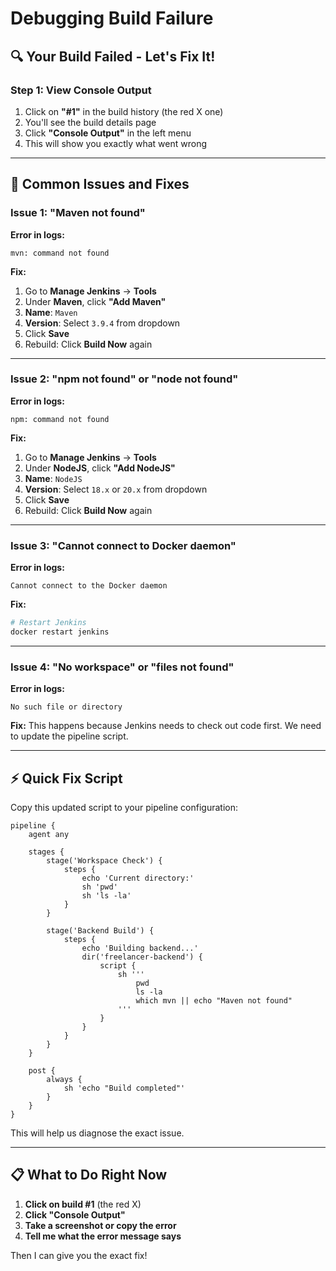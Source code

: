 # Debugging Build Failure

## 🔍 Your Build Failed - Let's Fix It!

### Step 1: View Console Output

1. Click on **"#1"** in the build history (the red X one)
2. You'll see the build details page
3. Click **"Console Output"** in the left menu
4. This will show you exactly what went wrong

---

## 🚨 Common Issues and Fixes

### Issue 1: "Maven not found"

**Error in logs:**
```
mvn: command not found
```

**Fix:**
1. Go to **Manage Jenkins** → **Tools**
2. Under **Maven**, click **"Add Maven"**
3. **Name**: `Maven`
4. **Version**: Select `3.9.4` from dropdown
5. Click **Save**
6. Rebuild: Click **Build Now** again

---

### Issue 2: "npm not found" or "node not found"

**Error in logs:**
```
npm: command not found
```

**Fix:**
1. Go to **Manage Jenkins** → **Tools**
2. Under **NodeJS**, click **"Add NodeJS"**
3. **Name**: `NodeJS`  
4. **Version**: Select `18.x` or `20.x` from dropdown
5. Click **Save**
6. Rebuild: Click **Build Now** again

---

### Issue 3: "Cannot connect to Docker daemon"

**Error in logs:**
```
Cannot connect to the Docker daemon
```

**Fix:**
```bash
# Restart Jenkins
docker restart jenkins
```

---

### Issue 4: "No workspace" or "files not found"

**Error in logs:**
```
No such file or directory
```

**Fix:**
This happens because Jenkins needs to check out code first. We need to update the pipeline script.

---

## ⚡ Quick Fix Script

Copy this updated script to your pipeline configuration:

```
pipeline {
    agent any
    
    stages {
        stage('Workspace Check') {
            steps {
                echo 'Current directory:'
                sh 'pwd'
                sh 'ls -la'
            }
        }
        
        stage('Backend Build') {
            steps {
                echo 'Building backend...'
                dir('freelancer-backend') {
                    script {
                        sh '''
                            pwd
                            ls -la
                            which mvn || echo "Maven not found"
                        '''
                    }
                }
            }
        }
    }
    
    post {
        always {
            sh 'echo "Build completed"'
        }
    }
}
```

This will help us diagnose the exact issue.

---

## 📋 What to Do Right Now

1. **Click on build #1** (the red X)
2. **Click "Console Output"**
3. **Take a screenshot or copy the error**
4. **Tell me what the error message says**

Then I can give you the exact fix!

